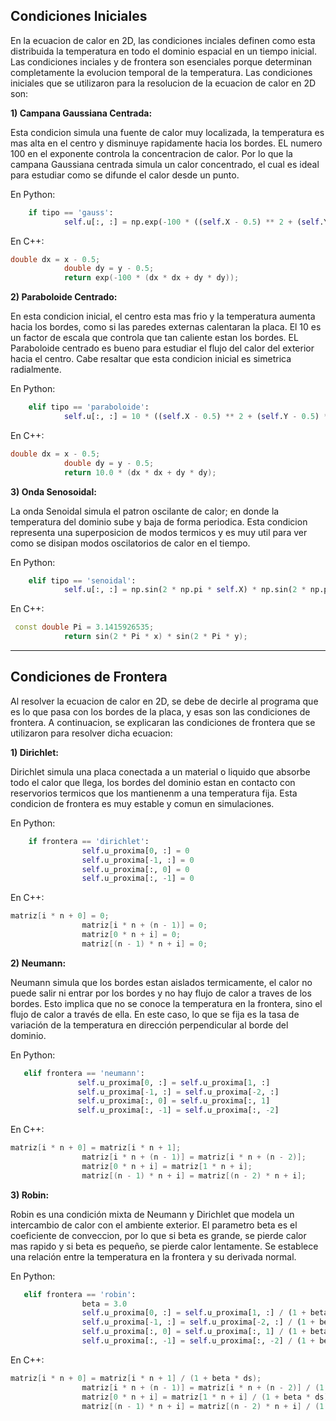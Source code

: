## Condiciones Iniciales
En la ecuacion de calor en 2D, las condiciones inciales definen como esta distribuida la temperatura en todo el dominio espacial en un tiempo inicial. Las condiciones inciales y de frontera son esenciales porque determinan completamente la evolucion temporal de la temperatura. 
Las condiciones iniciales que se utilizaron para la resolucion de la ecuacion de calor en 2D son: 

**1) Campana Gaussiana Centrada:**

Esta condicion simula una fuente de calor muy localizada, la temperatura es mas alta en el centro y disminuye rapidamente hacia los bordes. EL numero 100 en el exponente controla la concentracion de calor. Por lo que la campana Gaussiana centrada simula un calor concentrado, el cual es ideal para estudiar como se difunde el calor desde un punto. 

En Python:

```py
    if tipo == 'gauss':
            self.u[:, :] = np.exp(-100 * ((self.X - 0.5) ** 2 + (self.Y - 0.5) ** 2))
```

En C++:

```cpp
double dx = x - 0.5;
            double dy = y - 0.5;
            return exp(-100 * (dx * dx + dy * dy));
```

**2) Paraboloide Centrado:**

En esta condicion inicial, el centro esta mas frio y la temperatura aumenta hacia los bordes, como si las paredes externas calentaran la placa. El 10 es un factor de escala que controla que tan caliente estan los bordes. EL Paraboloide centrado es bueno para estudiar el flujo del calor del exterior hacia el centro. Cabe resaltar que esta condicion inicial es simetrica radialmente. 

En Python:

```py
    elif tipo == 'paraboloide':
            self.u[:, :] = 10 * ((self.X - 0.5) ** 2 + (self.Y - 0.5) ** 2)
```

En C++:

```cpp
double dx = x - 0.5;
            double dy = y - 0.5;
            return 10.0 * (dx * dx + dy * dy);
```


**3) Onda Senosoidal:**

La onda Senoidal simula el patron oscilante de calor; en donde la temperatura del dominio sube y baja de forma periodica. Esta condicion representa una superposicion de modos termicos y es muy util para ver como se disipan modos oscilatorios de calor en el tiempo. 

En Python:

```py
    elif tipo == 'senoidal':
            self.u[:, :] = np.sin(2 * np.pi * self.X) * np.sin(2 * np.pi * self.Y)
```

En C++:
```cpp
 const double Pi = 3.1415926535;
            return sin(2 * Pi * x) * sin(2 * Pi * y);
```
----------------------------------------------------------------------------------------------------------------------

## Condiciones de Frontera 

Al resolver la ecuacion de calor en 2D, se debe de decirle al programa que es lo que pasa con los bordes de la placa, y esas son las condiciones de frontera. A continuacion, se explicaran las condiciones de frontera que se utilizaron para resolver dicha ecuacion: 

**1) Dirichlet:**

 Dirichlet simula una placa conectada a un material o liquido que absorbe todo el calor que llega, los bordes del dominio estan en contacto con reservorios termicos que los mantienenm a una temperatura fija. Esta condicion de frontera es muy estable y comun en simulaciones.

En Python:

```py
    if frontera == 'dirichlet':
                self.u_proxima[0, :] = 0 
                self.u_proxima[-1, :] = 0 
                self.u_proxima[:, 0] = 0 
                self.u_proxima[:, -1] = 0 
```

En C++:

```cpp
matriz[i * n + 0] = 0;
                matriz[i * n + (n - 1)] = 0;
                matriz[0 * n + i] = 0;
                matriz[(n - 1) * n + i] = 0;
```

**2) Neumann:**

Neumann simula que los bordes estan aislados termicamente, el calor no puede salir ni entrar por los bordes y no hay flujo de calor a traves de los bordes. Esto implica que no se conoce la temperatura en la frontera, sino el flujo de calor a través de ella. En este caso, lo que se fija es la tasa de variación de la temperatura en dirección perpendicular al borde del dominio. 

 En Python:

 ```py
    elif frontera == 'neumann':
                self.u_proxima[0, :] = self.u_proxima[1, :] 
                self.u_proxima[-1, :] = self.u_proxima[-2, :] 
                self.u_proxima[:, 0] = self.u_proxima[:, 1] 
                self.u_proxima[:, -1] = self.u_proxima[:, -2] 
```

En C++:

```cpp
matriz[i * n + 0] = matriz[i * n + 1];
                matriz[i * n + (n - 1)] = matriz[i * n + (n - 2)];
                matriz[0 * n + i] = matriz[1 * n + i];
                matriz[(n - 1) * n + i] = matriz[(n - 2) * n + i];
```


**3) Robin:**

Robin es una condición mixta de Neumann y Dirichlet que modela un intercambio de calor con el ambiente exterior. El parametro beta es el coeficiente de conveccion, por lo que si beta es grande, se pierde calor mas rapido y si beta es pequeño, se pierde calor lentamente. Se establece una relación entre la temperatura en la frontera y su derivada normal.

En Python:

```py
   elif frontera == 'robin':
                beta = 3.0 
                self.u_proxima[0, :] = self.u_proxima[1, :] / (1 + beta * self.dx) 
                self.u_proxima[-1, :] = self.u_proxima[-2, :] / (1 + beta * self.dx) 
                self.u_proxima[:, 0] = self.u_proxima[:, 1] / (1 + beta * self.dy) 
                self.u_proxima[:, -1] = self.u_proxima[:, -2] / (1 + beta * self.dy)
```

En C++:

```cpp
matriz[i * n + 0] = matriz[i * n + 1] / (1 + beta * ds);
                matriz[i * n + (n - 1)] = matriz[i * n + (n - 2)] / (1 + beta * ds);
                matriz[0 * n + i] = matriz[1 * n + i] / (1 + beta * ds);
                matriz[(n - 1) * n + i] = matriz[(n - 2) * n + i] / (1 + beta * ds);
```
